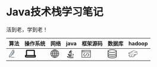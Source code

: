 # Java技术栈学习笔记
活到老，学到老！

算法 | 操作系统 | 网络 | java | 框架源码 | 数据库 | hadoop |  
-|-|-|-|-|-|-  
<a href="#"><img src="https://github.com/lvCmx/study/blob/master/resource/suanfa.png"/></a> | <a href="#"><img src="https://github.com/lvCmx/study/blob/master/resource/caozuoxitong.png"/></a> | <a href="#"><img src="https://github.com/lvCmx/study/blob/master/resource/wangluo.png"/></a> | <a href="https://github.com/lvCmx/study/blob/master/note/java/java.md"><img src="https://github.com/lvCmx/study/blob/master/resource/java.png"/></a> | <a href="#"><img src="https://github.com/lvCmx/study/blob/master/resource/yuandaima.png"/></a> | <a href="#"><img src="https://github.com/lvCmx/study/blob/master/resource/shujuku.png"/></a> | <a href="#"><img  src="https://github.com/lvCmx/study/blob/master/resource/hadoop.png"/></a> |
